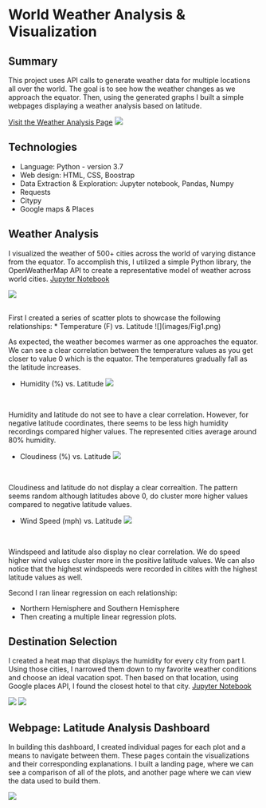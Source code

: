 # World Weather Analysis & Visualization
 
## Summary
This project uses API calls to generate weather data for multiple locations all over the world. The goal is to see how the weather changes as we approach the equator. Then, using the generated graphs I built a simple webpages displaying a weather analysis based on latitude. 

[Visit the Weather Analysis Page](https://kasiakalemba.github.io/Weather-Analysis/)
![](images/page.png)

## Technologies
* Language: Python - version 3.7
* Web design: HTML, CSS, Boostrap 
* Data Extraction & Exploration: Jupyter notebook, Pandas, Numpy
* Requests
* Citypy 
* Google maps & Places

## Weather Analysis
I visualized the weather of 500+ cities across the world of varying distance from the equator. To accomplish this, I utilized a simple Python library, the OpenWeatherMap API to create a representative model of weather across world cities. 
[Jupyter Notebook](https://nbviewer.jupyter.org/github/kasiakalemba/API-Weather-Analysis/blob/master/WeatherPy/WeatherPy.ipynb)

![](images/city.png)

<br>
First I created a series of scatter plots to showcase the following relationships:
* Temperature (F) vs. Latitude
![](images/Fig1.png)
<br>

As expected, the weather becomes warmer as one approaches the equator. We can see a clear correlation between the temperature values as you get closer to value 0 which is the equator. The temperatures gradually fall as the latitude increases.

* Humidity (%) vs. Latitude
![](images/Fig2.png)
<br>

Humidity and latitude do not see to have a clear correlation. However, for negative latitude coordinates, there seems to be less high humidity recordings compared higher values. The represented cities average around 80% humidity.

* Cloudiness (%) vs. Latitude
![](images/Fig3.png)
<br>


Cloudiness and latitude do not display a clear correaltion. The pattern seems random although latitudes above 0, do cluster more higher values compared to negative latitude values.

* Wind Speed (mph) vs. Latitude
![](images/Fig4.png)
<br>

Windspeed and latitude also display no clear correlation. We do speed higher wind values cluster more in the positive latitude values. We can also notice that the highest windspeeds were recorded in citites with the highest latitude values as well.

Second I ran linear regression on each relationship: 
* Northern Hemisphere and Southern Hemisphere 
* Then creating a multiple linear regression plots. 

## Destination Selection
I created a heat map that displays the humidity for every city from part I. Using those cities, I narrowed them down to my favorite weather conditions and choose an ideal vacation spot. Then based on that location, using Google places API, I found the closest hotel to that city. 
[Jupyter Notebook](https://github.com/kasiakalemba/API-Weather-Analysis/blob/master/VacationPy/VacationPy.ipynb)

![](images/hotels.png)
![](images/map.png)

## Webpage: Latitude Analysis Dashboard
In building this dashboard, I created individual pages for each plot and a means to navigate between them. These pages contain the visualizations and their corresponding explanations. I built a landing page, where we can see a comparison of all of the plots, and another page where we can view the data used to build them.

![](images/graphs.png)


















